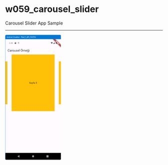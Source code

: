 # w059_carousel_slider

Carousel Slider App Sample
<HR>

<img src="https://github.com/VedatBiner/flutter-codes/blob/master/widgets_templates/w059_carousel_slider/screen_shots/img-01.png" height="400em"/>